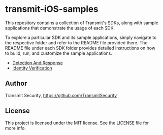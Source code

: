 # transmit-iOS-samples

This repository contains a collection of Transmit's SDKs, along with sample applications that demonstrate the usage of each SDK.

To explore a particular SDK and its sample applications, simply navigate to the respective folder and refer to the README file provided there. The README file under each SDK folder provides detailed instructions on how to build, run, and customize the sample applications.

- [Detection And Response](https://github.com/TransmitSecurity/transmit-iOS-samples/tree/main/DetectionAndResponse)
- [Identity Verification](https://github.com/TransmitSecurity/transmit-iOS-samples/tree/main/IdentityVerification)


## Author

Transmit Security, https://github.com/TransmitSecurity

## License

This project is licensed under the MIT license. See the LICENSE file for more info.
